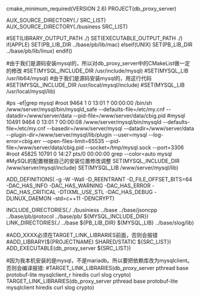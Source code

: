 cmake_minimum_required(VERSION 2.6)PROJECT(db_proxy_server)AUX_SOURCE_DIRECTORY(./ SRC_LIST)AUX_SOURCE_DIRECTORY(./business SRC_LIST)#SET(LIBRARY_OUTPUT_PATH ./)SET(EXECUTABLE_OUTPUT_PATH  ./)if(APPLE)    SET(PB_LIB_DIR ../base/pb/lib/mac)elseif(UNIX)    SET(PB_LIB_DIR ../base/pb/lib/linux)endif()#由于我们是源码安装mysql的，所以对db_proxy_server中的CMakeList做一定的修改#SET(MYSQL_INCLUDE_DIR /usr/include/mysql)#SET(MYSQL_LIB /usr/lib64/mysql)#由于我们是源码安装mysql的，用这行代码#SET(MYSQL_INCLUDE_DIR /usr/local/mysql/include)#SET(MYSQL_LIB /usr/local/mysql/lib)#ps -ef|grep mysql#root       9464      1  0 13:01 ?        00:00:00 /bin/sh /www/server/mysql/bin/mysqld_safe --defaults-file=/etc/my.cnf --datadir=/www/server/data --pid-file=/www/server/data/cbig.pid#mysql     10491   9464  0 13:01 ?        00:00:08 /www/server/mysql/bin/mysqld --defaults-file=/etc/my.cnf --basedir=/www/server/mysql --datadir=/www/server/data --plugin-dir=/www/server/mysql/lib/plugin --user=mysql --log-error=cbig.err --open-files-limit=65535 --pid-file=/www/server/data/cbig.pid --socket=/tmp/mysql.sock --port=3306#root      45825  10791  0 14:27 pts/0    00:00:00 grep --color=auto mysql#MySQL的配置根据自己的安装位置修改调整SET(MYSQL_INCLUDE_DIR /www/server/mysql/include)SET(MYSQL_LIB /www/server/mysql/lib)ADD_DEFINITIONS( -g -W -Wall -D_REENTRANT -D_FILE_OFFSET_BITS=64 -DAC_HAS_INFO        -DAC_HAS_WARNING -DAC_HAS_ERROR -DAC_HAS_CRITICAL -DTIXML_USE_STL        -DAC_HAS_DEBUG -DLINUX_DAEMON -std=c++11 -DENCRYPT)INCLUDE_DIRECTORIES(./ ./businiess ../base ../base/jsoncpp ../base/pb/protocol        ../base/pb/ ${MYSQL_INCLUDE_DIR})LINK_DIRECTORIES(./ ../base ${PB_LIB_DIR} ${MYSQL_LIB} ../base/slog/lib)#ADD_XXXX必须在TARGET_LINK_LIBRARIES前面，否则会报错#ADD_LIBRARY(${PROJECTNAME} SHARED/STATIC ${SRC_LIST})ADD_EXECUTABLE(db_proxy_server ${SRC_LIST})#因为我本机安装的是mysql，不是mariadb。所以要把依赖库改为mysqlclient。否则会编译报错:#TARGET_LINK_LIBRARIES(db_proxy_server pthread base protobuf-lite mysqlclient_r hiredis curl slog crypto)TARGET_LINK_LIBRARIES(db_proxy_server pthread base protobuf-lite mysqlclient hiredis curl slog crypto) 